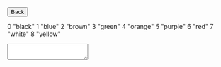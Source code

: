 <html>
<form action="https://potato2017.github.io/">
<button type="submit">Back</button>
</form>
<p>0 "black" 1 "blue" 2 "brown" 3 "green" 4 "orange" 5 "purple" 6 "red" 7 "white" 8 "yellow"</p>
<canvas id="canvas" width="500" height="500"></canvas>
<textarea id=out></textarea>
</html>

<script>
var canvas = document.getElementById("canvas");
ctx = canvas.getContext("2d");
var colors = ["black","blue","brown","green","orange","purple","red","white","yellow"];
var grid = [];
for (let i = 0; i < 10; i++) {
    grid.push(["black","black","black","black","black","black","black","black","black","black"]);
}
var currentColor = 0;

window.setInterval(update, 10);
function update() {
  drawTop();
  drawSquares();
}
function drawTop(){
  ctx.fillStyle = colors[currentColor];
  ctx.fillRect(100, 0, 300, 100);
}
function drawSquares(){
    for (let i = 0; i < grid.length; i++) {
        for (let j = 0; j < grid.length; j++) {
            ctx.fillStyle = grid[i][j];
            ctx.fillRect(30*i+100, 30*j+150, 30, 30)
        }
    }
}
function updateOut() {
    final = ""
    for (let j = 0; j < grid.length; j++) {
        for (let i = 0; i < grid.length; i++) {

            final += ":";
            var color = grid[i][j];
            final += color;
            if (color === "black" || color === "white") {
                final += "_large_square";
            } else {
                final += "_square";
            }
            final += ":";
        }
        final += "\n";
    }
    document.getElementById("out").innerHTML = final;

}
function updateGrid(canvas, event) {
    let rect = canvas.getBoundingClientRect();
    let x = event.clientX - rect.left;
    let y = event.clientY - rect.top;
    if (100 <= x && x <= 400 && 150 <= y && y <= 450) {
        grid[Math.floor((x-100)/30)][Math.floor((y-150)/30)] = colors[currentColor]
    }   
    updateOut();
}
     
let canvasElem = document.querySelector("canvas");
          
canvasElem.addEventListener("mousedown", function(e)
{
    updateGrid(canvasElem, e);
});
window.onkeydown = function() {
  if (event.key == 0 || event.key == 1 || event.key == 2 || event.key == 3 || event.key == 4 || event.key == 5 || event.key == 6 || event.key == 7 || event.key == 8){
      currentColor = parseInt(event.key);
  } else {
      currentColor = 0;
  }
}
</script>